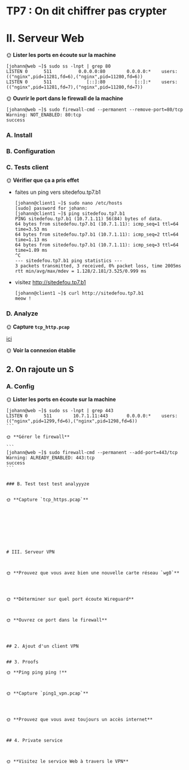 # TP7 : On dit chiffrer pas crypter



# II. Serveur Web



🌞 **Lister les ports en écoute sur la machine**

```
[johann@web ~]$ sudo ss -lnpt | grep 80
LISTEN 0      511          0.0.0.0:80        0.0.0.0:*    users:(("nginx",pid=11281,fd=6),("nginx",pid=11280,fd=6))
LISTEN 0      511             [::]:80           [::]:*    users:(("nginx",pid=11281,fd=7),("nginx",pid=11280,fd=7))
```

🌞 **Ouvrir le port dans le firewall de la machine**

```
[johann@web ~]$ sudo firewall-cmd --permanent --remove-port=80/tcp
Warning: NOT_ENABLED: 80:tcp
success
```

### A. Install
### B. Configuration
### C. Tests client


🌞 **Vérifier que ça a pris effet**

- faites un ping vers sitedefou.tp7.b1
    ```
    [johann@client1 ~]$ sudo nano /etc/hosts
    [sudo] password for johann:
    [johann@client1 ~]$ ping sitedefou.tp7.b1
    PING sitedefou.tp7.b1 (10.7.1.11) 56(84) bytes of data.
    64 bytes from sitedefou.tp7.b1 (10.7.1.11): icmp_seq=1 ttl=64 time=3.53 ms
    64 bytes from sitedefou.tp7.b1 (10.7.1.11): icmp_seq=2 ttl=64 time=1.13 ms
    64 bytes from sitedefou.tp7.b1 (10.7.1.11): icmp_seq=3 ttl=64 time=1.89 ms
    ^C
    --- sitedefou.tp7.b1 ping statistics ---
    3 packets transmitted, 3 received, 0% packet loss, time 2005ms
    rtt min/avg/max/mdev = 1.128/2.181/3.525/0.999 ms
    ```

- visitez http://sitedefou.tp7.b1
    ```
    [johann@client1 ~]$ curl http://sitedefou.tp7.b1
    meow !
    ```

### D. Analyze


🌞 **Capture `tcp_http.pcap`**

[ici](tcp_http.pcap)


🌞 **Voir la connexion établie**




## 2. On rajoute un S

### A. Config


🌞 **Lister les ports en écoute sur la machine**

````
[johann@web ~]$ sudo ss -lnpt | grep 443
LISTEN 0      511        10.7.1.11:443       0.0.0.0:*    users:(("nginx",pid=1299,fd=6),("nginx",pid=1298,fd=6))
```

🌞 **Gérer le firewall**

```
[johann@web ~]$ sudo firewall-cmd --permanent --add-port=443/tcp
Warning: ALREADY_ENABLED: 443:tcp
success
```


### B. Test test test analyyyze


🌞 **Capture `tcp_https.pcap`**









# III. Serveur VPN



🌞 **Prouvez que vous avez bien une nouvelle carte réseau `wg0`**




🌞 **Déterminer sur quel port écoute Wireguard**



🌞 **Ouvrez ce port dans le firewall**




## 2. Ajout d'un client VPN


## 3. Proofs

🌞 **Ping ping ping !**



🌞 **Capture `ping1_vpn.pcap`**




🌞 **Prouvez que vous avez toujours un accès internet**



## 4. Private service



🌞 **Visitez le service Web à travers le VPN**



